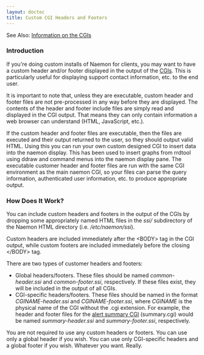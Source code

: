 ```yaml
---
layout: doctoc
title: Custom CGI Headers and Footers
---
```


<span class="glyphicon glyphicon-arrow-right"></span> See Also: <a href="cgis.html">Information on the CGIs</a>

### Introduction

If you're doing custom installs of Naemon for clients, you may want to have a custom header and/or footer displayed
in the output of the <a href="cgis.html">CGIs</a>. This is particularly useful for displaying support contact information, etc. to the end user.

It is important to note that, unless they are executable, custom header and footer files are not pre-processed
in any way before they are displayed. The contents of the header and footer include files are simply read and
displayed in the CGI output. That means they can only contain information a web browser can understand (HTML, JavaScript, etc.).

If the custom header and footer files are executable, then the files are executed and their output returned to
the user, so they should output valid HTML. Using this you can run your own custom designed CGI to insert data
into the naemon display. This has been used to insert graphs from rrdtool using ddraw and command menus into
the naemon display pane. The executable customer header and footer files are run with the same CGI environment
as the main naemon CGI, so your files can parse the query information, authenticated user information, etc. to
produce appropriate output.

### How Does It Work?

You can include custom headers and footers in the output of the CGIs by dropping some appropriately named
HTML files in the *ssi/* subdirectory of the Naemon HTML directory (i.e. */etc/naemon/ssi*).

Custom headers are included immediately after the &lt;BODY&gt; tag in the CGI output, while custom footers
are included immediately before the closing &lt;/BODY&gt; tag.

There are two types of customer headers and footers:

* Global headers/footers.  These files should be named *common-header.ssi* and *common-footer.ssi*, respectively.  If these files exist, they will be included in the output of all CGIs.
* CGI-specific headers/footers.  These files should be named in the format *CGINAME-header.ssi* and *CGINAME-footer.ssi*, where *CGINAME* is the physical name of the CGI without the .cgi extension.  For example, the header and footer files for the <a href="cgis.html#summary_cgi">alert summary CGI</a> (summary.cgi) would be named *summary-header.ssi* and *summary-footer.ssi*, respectively.

You are not required to use any custom headers or footers. You can use only a global header if you wish.
You can use only CGI-specific headers and a global footer if you wish.  Whatever you want. Really.
